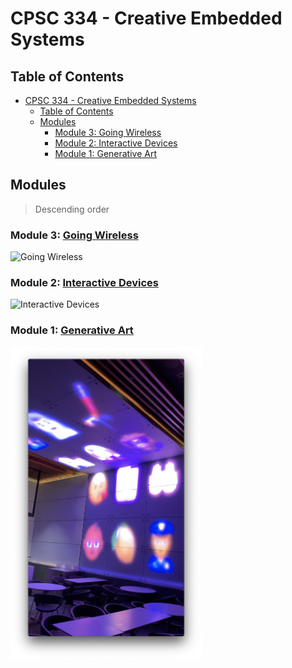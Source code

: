 # CPSC 334 - Creative Embedded Systems

## Table of Contents

- [CPSC 334 - Creative Embedded Systems](#cpsc-334---creative-embedded-systems)
  - [Table of Contents](#table-of-contents)
  - [Modules](#modules)
    - [Module 3: Going Wireless](#module-3-going-wireless)
    - [Module 2: Interactive Devices](#module-2-interactive-devices)
    - [Module 1: Generative Art](#module-1-generative-art)

## Modules

> Descending order

### Module 3: [Going Wireless](./3_going_wireless/)

<img src="./3_going_wireless/docs/full.jpg"  alt="Going Wireless"/>

### Module 2: [Interactive Devices](./2_interactive_devices/)

<img src="./2_interactive_devices/2_performance_device/docs/finalenclosures.jpg"  alt="Interactive Devices"/>

### Module 1: [Generative Art](./1_generative_art/)

<img src="./1_generative_art/docs/inside.png" alt="Generative Art" height="500px"/>
